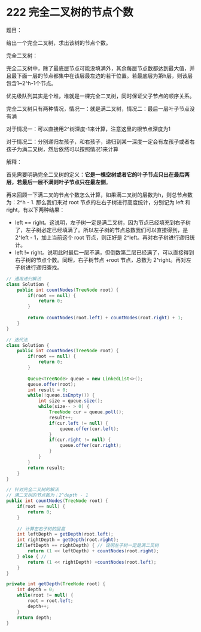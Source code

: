 #  222 完全二叉树的节点个数

题目：

给出一个完全二叉树，求出该树的节点个数。



完全二叉树：

完全二叉树中，除了最底层节点可能没填满外，其余每层节点数都达到最大值，并且最下面一层的节点都集中在该层最左边的若干位置。若最底层为第h层，则该层包含1~2^h-1个节点。

优先级队列其实是个堆，堆就是一棵完全二叉树，同时保证父子节点的顺序关系。

完全二叉树只有两种情况，情况一：就是满二叉树，情况二：最后一层叶子节点没有满

对于情况一：可以直接用2^树深度-1来计算，注意这里的根节点深度为1

对于情况二：分别递归左孩子，和右孩子，递归到某一深度一定会有左孩子或者右孩子为满二叉树，然后依然可以按照情况1来计算



解释：

首先需要明确完全二叉树的定义：**它是一棵空树或者它的叶子节点只出在最后两层，若最后一层不满则叶子节点只在最左侧**。

再来回顾一下满二叉的节点个数怎么计算，如果满二叉树的层数为h，则总节点数为：2^h - 1.
那么我们来对 root 节点的左右子树进行高度统计，分别记为 left 和 right，有以下两种结果：

- left == right。这说明，左子树一定是满二叉树，因为节点已经填充到右子树了，左子树必定已经填满了。所以左子树的节点总数我们可以直接得到，是 2^left - 1，加上当前这个 root 节点，则正好是 2^left。再对右子树进行递归统计。
- left != right。说明此时最后一层不满，但倒数第二层已经满了，可以直接得到右子树的节点个数。同理，右子树节点 +root 节点，总数为 2^right。再对左子树进行递归查找。



```java
// 通用递归解法
class Solution {
    public int countNodes(TreeNode root) {
        if(root == null) {
            return 0;
        }
        
        return countNodes(root.left) + countNodes(root.right) + 1;
    }
}

// 迭代法
class Solution {
    public int countNodes(TreeNode root) {
        if(root == null) {
            return 0;
        }
        
        Queue<TreeNode> queue = new LinkedList<>();
        queue.offer(root);
        int result = 0;
        while(!queue.isEmpty()) {
            int size = queue.size();
            while(size-- > 0) {
                TreeNode cur = queue.poll();
                result++;
                if(cur.left != null) {
                    queue.offer(cur.left);
                }
                if(cur.right != null) {
                    queue.offer(cur.right);
                }
            }
        }
        return result;
    }
}

// 针对完全二叉树的解法
// 满二叉树的节点数为：2^depth - 1
public int countNodes(TreeNode root) {
    if(root == null) {
        return 0;
    }
    
    // 计算左右子树的层高
    int leftDepth = getDepth(root.left);
    int rightDepth = getDepth(root.right);
    if(leftDepth == rightDepth) { // 说明左子树一定是满二叉树
        return (1 << leftDepth) + countNodes(root.right);
    } else { // 
        return (1 << rightDepth) +countNodes(root.left);
    }
}

private int getDepth(TreeNode root) {
    int depth = 0;
    while(root != null) {
        root = root.left;
        depth++;
    }
    return depth;
}
```

